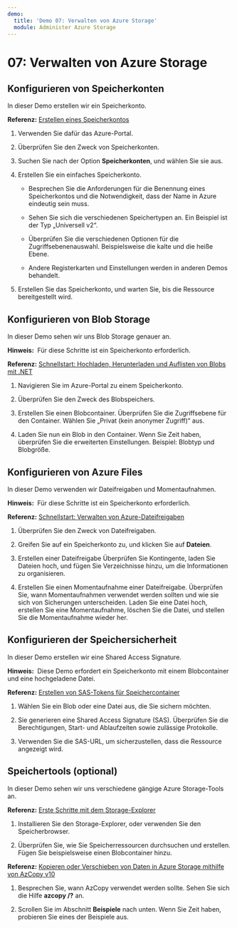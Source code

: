 ```yaml
---
demo:
  title: 'Demo 07: Verwalten von Azure Storage'
  module: Administer Azure Storage
---
```



# 07: Verwalten von Azure Storage

## Konfigurieren von Speicherkonten

In dieser Demo erstellen wir ein Speicherkonto.

**Referenz:** [Erstellen eines Speicherkontos](https://docs.microsoft.com/azure/storage/common/storage-account-create?tabs=azure-portal)

1. Verwenden Sie dafür das Azure-Portal.

1. Überprüfen Sie den Zweck von Speicherkonten. 
   
1. Suchen Sie nach der Option **Speicherkonten**, und wählen Sie sie aus. 
 
1. Erstellen Sie ein einfaches Speicherkonto. 

    - Besprechen Sie die Anforderungen für die Benennung eines Speicherkontos und die Notwendigkeit, dass der Name in Azure eindeutig sein muss. 

    - Sehen Sie sich die verschiedenen Speichertypen an. Ein Beispiel ist der Typ „Universell v2“. 

    - Überprüfen Sie die verschiedenen Optionen für die Zugriffsebenenauswahl. Beispielsweise die kalte und die heiße Ebene. 

    - Andere Registerkarten und Einstellungen werden in anderen Demos behandelt. 

1. Erstellen Sie das Speicherkonto, und warten Sie, bis die Ressource bereitgestellt wird. 


## Konfigurieren von Blob Storage

In dieser Demo sehen wir uns Blob Storage genauer an.

**Hinweis:**  Für diese Schritte ist ein Speicherkonto erforderlich.

**Referenz:** [Schnellstart: Hochladen, Herunterladen und Auflisten von Blobs mit .NET](https://docs.microsoft.com/azure/storage/blobs/storage-quickstart-blobs-portal)

1. Navigieren Sie im Azure-Portal zu einem Speicherkonto.

1. Überprüfen Sie den Zweck des Blobspeichers. 

1. Erstellen Sie einen Blobcontainer. Überprüfen Sie die Zugriffsebene für den Container. Wählen Sie „Privat (kein anonymer Zugriff)“ aus. 

1. Laden Sie nun ein Blob in den Container. Wenn Sie Zeit haben, überprüfen Sie die erweiterten Einstellungen. Beispiel: Blobtyp und Blobgröße. 

## Konfigurieren von Azure Files 

In dieser Demo verwenden wir Dateifreigaben und Momentaufnahmen.

**Hinweis:**  Für diese Schritte ist ein Speicherkonto erforderlich.

**Referenz:** [Schnellstart: Verwalten von Azure-Dateifreigaben](https://docs.microsoft.com/azure/storage/files/storage-how-to-use-files-portal?tabs=azure-portal)

1. Überprüfen Sie den Zweck von Dateifreigaben. 

1. Greifen Sie auf ein Speicherkonto zu, und klicken Sie auf **Dateien**.

1. Erstellen einer Dateifreigabe Überprüfen Sie Kontingente, laden Sie Dateien hoch, und fügen Sie Verzeichnisse hinzu, um die Informationen zu organisieren. 

1. Erstellen Sie einen Momentaufnahme einer Dateifreigabe. Überprüfen Sie, wann Momentaufnahmen verwendet werden sollten und wie sie sich von Sicherungen unterscheiden. Laden Sie eine Datei hoch, erstellen Sie eine Momentaufnahme, löschen Sie die Datei, und stellen Sie die Momentaufnahme wieder her. 


## Konfigurieren der Speichersicherheit

In dieser Demo erstellen wir eine Shared Access Signature.

**Hinweis:**  Diese Demo erfordert ein Speicherkonto mit einem Blobcontainer und eine hochgeladene Datei.

**Referenz:** [Erstellen von SAS-Tokens für Speichercontainer](https://learn.microsoft.com/azure/applied-ai-services/form-recognizer/create-sas-tokens?source=recommendations&view=form-recog-3.0.0)

1. Wählen Sie ein Blob oder eine Datei aus, die Sie sichern möchten. 

1. Sie generieren eine Shared Access Signature (SAS). Überprüfen Sie die Berechtigungen, Start- und Ablaufzeiten sowie zulässige Protokolle.

1. Verwenden Sie die SAS-URL, um sicherzustellen, dass die Ressource angezeigt wird. 


## Speichertools (optional)

In dieser Demo sehen wir uns verschiedene gängige Azure Storage-Tools an. 

**Referenz:** [Erste Schritte mit dem Storage-Explorer](https://docs.microsoft.com/azure/vs-azure-tools-storage-manage-with-storage-explorer?tabs=windows)

1. Installieren Sie den Storage-Explorer, oder verwenden Sie den Speicherbrowser.

1. Überprüfen Sie, wie Sie Speicherressourcen durchsuchen und erstellen. Fügen Sie beispielsweise einen Blobcontainer hinzu. 

**Referenz:** [Kopieren oder Verschieben von Daten in Azure Storage mithilfe von AzCopy v10](https://docs.microsoft.com/azure/storage/common/storage-use-azcopy-v10?toc=/azure/storage/files/toc.json)

1. Besprechen Sie, wann AzCopy verwendet werden sollte. Sehen Sie sich die Hilfe **azcopy /?** an.

1. Scrollen Sie im Abschnitt **Beispiele** nach unten. Wenn Sie Zeit haben, probieren Sie eines der Beispiele aus. 
    



